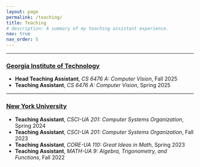```yaml
---
layout: page
permalink: /teaching/
title: Teaching
# description: A summary of my teaching assistant experience.
nav: true
nav_order: 5
---
```


<!-- A summary of my teaching assistant experience at Georgia Tech and New York University. -->

---

### [Georgia Institute of Technology](https://www.gatech.edu/)

- **Head Teaching Assistant**, *CS 6476 A: Computer Vision*, Fall 2025
- **Teaching Assistant**, *CS 6476 A: Computer Vision*, Spring 2025

---

### [New York University](https://www.nyu.edu/)

- **Teaching Assistant**, *CSCI-UA 201: Computer Systems Organization*, Spring 2024
- **Teaching Assistant**, *CSCI-UA 201: Computer Systems Organization*, Fall 2023
- **Teaching Assistant**, *CORE-UA 110: Great Ideas in Math*, Spring 2023
- **Teaching Assistant**, *MATH-UA 9: Algebra, Trigonometry, and Functions*, Fall 2022